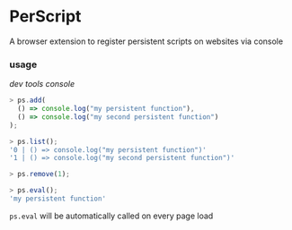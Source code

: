 # PerScript

A browser extension to register persistent scripts on websites via console

### usage

*dev tools console*

```javascript
> ps.add(
  () => console.log("my persistent function"),
  () => console.log("my second persistent function")
);
```

```javascript
> ps.list();
'0 | () => console.log("my persistent function")'
'1 | () => console.log("my second persistent function")'
```

```javascript
> ps.remove(1);
```

```javascript
> ps.eval();
'my persistent function'
```

`ps.eval` will be automatically called on every page load
